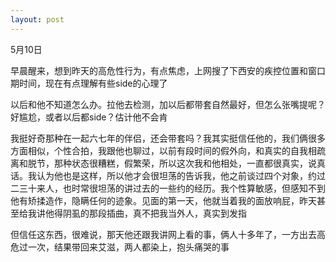 ```yaml
---
layout: post
---
```

5月10日

早晨醒来，想到昨天的高危性行为，有点焦虑，上网搜了下西安的疾控位置和窗口期时间，现在有点理解有些side的心理了

以后和他不知道怎么办。拉他去检测，加以后都带套自然最好，但怎么张嘴提呢？好尴尬，或者以后都side？估计他不会肯

我挺好奇那种在一起六七年的伴侣，还会带套吗？我其实挺信任他的，我们俩很多方面相似，个性合拍，我跟他也聊过，以前有段时间的假外向，和真实的自我相疏离和脱节，那种状态很糟糕，假繁荣，所以这次我和他相处，一直都很真实，说真话。我认为他也是这样，所以他才会很坦荡的告诉我，他之前谈过四个对象，约过二三十来人，也时常很坦荡的讲过去的一些约的经历。我个性算敏感，但感知不到他有矫揉造作，隐瞒任何的迹象。见面的第一天，他就当着我的面放响屁，昨天甚至给我讲他得阴虱的那段插曲，真不把我当外人，真实到发指

但信任这东西，很难说，那天他还跟我讲网上看的事，俩人十多年了，一方出去高危过一次，结果带回来艾滋，两人都染上，抱头痛哭的事

